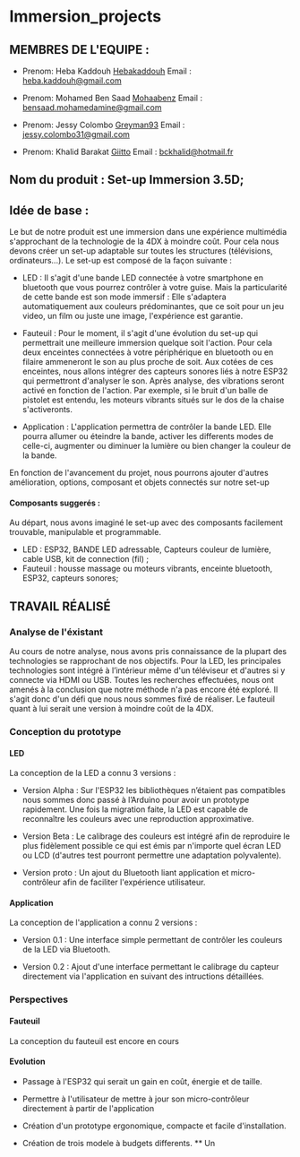 # Immersion_projects

## MEMBRES DE L'EQUIPE :
* Prenom: Heba Kaddouh [Hebakaddouh](https://github.com/Hebakaddouh)
  Email : heba.kaddouh@gmail.com
	  
* Prenom: Mohamed Ben Saad [Mohaabenz](https://github.com/Mohaabenz)
  Email : bensaad.mohamedamine@gmail.com

* Prenom: Jessy Colombo [Greyman93](https://github.com/Greyman93)
  Email : jessy.colombo31@gmail.com
	  
* Prenom: Khalid Barakat [Giitto](https://github.com/Giitto)
  Email : bckhalid@hotmail.fr
	  
## Nom du produit : Set-up Immersion 3.5D;

## Idée de base :

Le but de notre produit est une immersion dans une expérience multimédia s'approchant de la technologie de la 4DX à moindre coût.
Pour cela nous devons créer un set-up adaptable sur toutes les structures (télévisions, ordinateurs...). Le set-up est composé de la façon suivante :	
	
* LED : 
Il s'agit d'une bande LED connectée à votre smartphone en bluetooth que vous pourrez contrôler à votre guise. 
Mais la particularité de cette bande est son mode immersif : Elle s'adaptera automatiquement aux couleurs prédominantes,
que ce soit pour un jeu video, un film ou juste une image, l'expérience est garantie. 

* Fauteuil : 
Pour le moment, il s'agit d'une évolution du set-up qui permettrait une meilleure immersion quelque soit l'action. 
Pour cela deux enceintes connectées à votre périphérique en bluetooth ou en filaire ammeneront le son au plus proche de soit. 
Aux cotées de ces enceintes, nous allons intégrer des capteurs sonores liés à notre ESP32 qui permettront d'analyser le son. 
	Après analyse, des vibrations seront activé en fonction de l'action. Par exemple, si le bruit d'un balle de pistolet est entendu, 
	les moteurs vibrants situés sur le dos de la chaise s'activeronts. 

* Application : 
	L'application permettra de contrôler la bande LED. Elle pourra allumer ou éteindre la bande, activer les differents modes de 
celle-ci, augmenter ou diminuer la lumière ou bien changer la couleur de la bande.

En fonction de l'avancement du projet, nous pourrons ajouter d'autres amélioration, options, composant et objets connectés sur notre set-up

#### Composants suggerés :
Au départ, nous avons imaginé le set-up avec des composants facilement trouvable, manipulable et programmable.
* LED : ESP32, BANDE LED adressable, Capteurs couleur de lumière, cable USB, kit de connection (fil) ;
* Fauteuil : housse massage ou moteurs vibrants, enceinte bluetooth, ESP32, capteurs sonores; 

## TRAVAIL RÉALISÉ

### Analyse de l'éxistant
Au cours de notre analyse, nous avons pris connaissance de la plupart des technologies se rapprochant de nos objectifs. Pour la LED, les principales technologies sont intégré à l’intérieur même d'un téléviseur et d'autres si y connecte via HDMI ou USB. Toutes les recherches effectuées, nous ont amenés à la conclusion que notre méthode n'a pas encore été exploré. Il s'agit donc d'un défi que nous nous sommes fixé de réaliser. Le fauteuil quant à lui serait une version à moindre coût de la 4DX.

### Conception du prototype

#### LED
La conception de la LED a connu 3 versions :
* Version Alpha : Sur l'ESP32 les bibliothèques n’étaient pas compatibles nous sommes donc passé à l’Arduino pour avoir un prototype rapidement. Une fois la migration faite, la LED est capable de reconnaître les couleurs avec une reproduction approximative. 

* Version Beta : Le calibrage des couleurs est intégré afin de reproduire le plus fidèlement possible ce qui est émis par n'importe quel écran LED ou LCD (d'autres test pourront permettre une adaptation polyvalente).

* Version proto : Un ajout du Bluetooth liant application et micro-contrôleur afin de faciliter l'expérience utilisateur.  

#### Application

La conception de l'application a connu 2 versions :

* Version 0.1 : Une interface simple permettant de contrôler les couleurs de la LED via Bluetooth.

* Version 0.2 : Ajout d'une interface permettant le calibrage du capteur directement via l'application en suivant des intructions détaillées. 

### Perspectives
	  
#### Fauteuil
La conception du fauteuil est encore en cours

#### Evolution

* Passage à l'ESP32 qui serait un gain en coût, énergie et de taille.

* Permettre à l'utilisateur de mettre à jour son micro-contrôleur directement à partir de l'application

* Création d'un prototype ergonomique, compacte et facile d'installation.

* Création de trois modele à budgets differents. 
** Un
